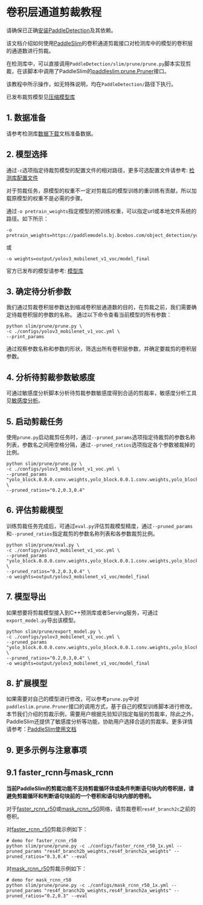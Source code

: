 # 卷积层通道剪裁教程

请确保已正确[安装PaddleDetection](https://github.com/PaddlePaddle/PaddleDetection/blob/develop/static/docs/tutorials/INSTALL_cn.md)及其依赖。

该文档介绍如何使用[PaddleSlim](https://paddlepaddle.github.io/PaddleSlim)的卷积通道剪裁接口对检测库中的模型的卷积层的通道数进行剪裁。

在检测库中，可以直接调用`PaddleDetection/slim/prune/prune.py`脚本实现剪裁，在该脚本中调用了PaddleSlim的[paddleslim.prune.Pruner](https://paddlepaddle.github.io/PaddleSlim/api/prune_api/#Pruner)接口。

该教程中所示操作，如无特殊说明，均在`PaddleDetection/`路径下执行。

已发布裁剪模型见[压缩模型库](https://github.com/PaddlePaddle/PaddleDetection/blob/develop/static/slim/README.md)

## 1. 数据准备

请参考检测库[数据下载](https://github.com/PaddlePaddle/PaddleDetection/blob/develop/static/docs/tutorials/INSTALL_cn.md)文档准备数据。

## 2. 模型选择

通过`-c`选项指定待裁剪模型的配置文件的相对路径，更多可选配置文件请参考: [检测库配置文件](https://github.com/PaddlePaddle/PaddleDetection/tree/develop/static/configs)

对于剪裁任务，原模型的权重不一定对剪裁后的模型训练的重训练有贡献，所以加载原模型的权重不是必需的步骤。

通过`-o pretrain_weights`指定模型的预训练权重，可以指定url或本地文件系统的路径。如下所示：

```
-o pretrain_weights=https://paddlemodels.bj.bcebos.com/object_detection/yolov3_mobilenet_v1_voc.tar
```

或

```
-o weights=output/yolov3_mobilenet_v1_voc/model_final
```

官方已发布的模型请参考: [模型库](https://github.com/PaddlePaddle/PaddleDetection/blob/develop/static/docs/MODEL_ZOO_cn.md)

## 3. 确定待分析参数

我们通过剪裁卷积层参数达到缩减卷积层通道数的目的，在剪裁之前，我们需要确定待裁卷积层的参数的名称。
通过以下命令查看当前模型的所有参数：

```
python slim/prune/prune.py \
-c ./configs/yolov3_mobilenet_v1_voc.yml \
--print_params
```

通过观察参数名称和参数的形状，筛选出所有卷积层参数，并确定要裁剪的卷积层参数。

## 4. 分析待剪裁参数敏感度

可通过敏感度分析脚本分析待剪裁参数敏感度得到合适的剪裁率，敏感度分析工具见[敏感度分析](https://github.com/PaddlePaddle/PaddleDetection/blob/develop/static/slim/sensitive/README.md)。

## 5. 启动剪裁任务

使用`prune.py`启动裁剪任务时，通过`--pruned_params`选项指定待裁剪的参数名称列表，参数名之间用空格分隔，通过`--pruned_ratios`选项指定各个参数被裁掉的比例。

```
python slim/prune/prune.py \
-c ./configs/yolov3_mobilenet_v1_voc.yml \
--pruned_params "yolo_block.0.0.0.conv.weights,yolo_block.0.0.1.conv.weights,yolo_block.0.1.0.conv.weights" \
--pruned_ratios="0.2,0.3,0.4"
```

## 6. 评估剪裁模型

训练剪裁任务完成后，可通过`eval.py`评估剪裁模型精度，通过`--pruned_params`和`--pruned_ratios`指定裁剪的参数名称列表和各参数裁剪比例。

```
python slim/prune/eval.py \
-c ./configs/yolov3_mobilenet_v1_voc.yml \
--pruned_params "yolo_block.0.0.0.conv.weights,yolo_block.0.0.1.conv.weights,yolo_block.0.1.0.conv.weights" \
--pruned_ratios="0.2,0.3,0.4" \
-o weights=output/yolov3_mobilenet_v1_voc/model_final
```

## 7. 模型导出

如果想要将剪裁模型接入到C++预测库或者Serving服务，可通过`export_model.py`导出该模型。

```
python slim/prune/export_model.py \
-c ./configs/yolov3_mobilenet_v1_voc.yml \
--pruned_params "yolo_block.0.0.0.conv.weights,yolo_block.0.0.1.conv.weights,yolo_block.0.1.0.conv.weights" \
--pruned_ratios="0.2,0.3,0.4" \
-o weights=output/yolov3_mobilenet_v1_voc/model_final
```

## 8. 扩展模型

如果需要对自己的模型进行修改，可以参考`prune.py`中对`paddleslim.prune.Pruner`接口的调用方式，基于自己的模型训练脚本进行修改。
本节我们介绍的剪裁示例，需要用户根据先验知识指定每层的剪裁率，除此之外，PaddleSlim还提供了敏感度分析等功能，协助用户选择合适的剪裁率。更多详情请参考：[PaddleSlim使用文档](https://paddlepaddle.github.io/PaddleSlim/)

## 9. 更多示例与注意事项

## 9.1 faster_rcnn与mask_rcnn

**当前PaddleSlim的剪裁功能不支持剪裁循环体或条件判断语句块内的卷积层，请避免剪裁循环和判断语句块前的一个卷积和语句块内部的卷积。**

对于[faster_rcnn_r50](https://github.com/PaddlePaddle/PaddleDetection/blob/develop/static/configs/faster_rcnn_r50_1x.yml)或[mask_rcnn_r50](https://github.com/PaddlePaddle/PaddleDetection/blob/develop/static/configs/mask_rcnn_r50_1x.yml)网络，请剪裁卷积`res4f_branch2c`之前的卷积。

对[faster_rcnn_r50](https://github.com/PaddlePaddle/PaddleDetection/blob/develop/static/configs/faster_rcnn_r50_1x.yml)剪裁示例如下：

```
# demo for faster_rcnn_r50
python slim/prune/prune.py -c ./configs/faster_rcnn_r50_1x.yml --pruned_params "res4f_branch2b_weights,res4f_branch2a_weights" --pruned_ratios="0.3,0.4" --eval
```

对[mask_rcnn_r50](https://github.com/PaddlePaddle/PaddleDetection/blob/develop/static/configs/mask_rcnn_r50_1x.yml)剪裁示例如下：

```
# demo for mask_rcnn_r50
python slim/prune/prune.py -c ./configs/mask_rcnn_r50_1x.yml --pruned_params "res4f_branch2b_weights,res4f_branch2a_weights" --pruned_ratios="0.2,0.3" --eval

```
